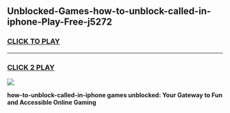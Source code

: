
## Unblocked-Games-how-to-unblock-called-in-iphone-Play-Free-j5272
<h3>
<a href="https://premium76.site?title=how-to-unblock-called-in-iphone&ref=23A">CLICK TO PLAY</a></h3>
<hr>

<h3>
<a href="https://premium76.site?title=how-to-unblock-called-in-iphone&ref=23A">CLICK 2 PLAY</a>
  
</h3>

<a href="https://premium76.site?title=how-to-unblock-called-in-iphone&ref=23A"><img src="https://clearcache.store/games.png"></a>


**how-to-unblock-called-in-iphone games unblocked: Your Gateway to Fun and Accessible Online Gaming**
